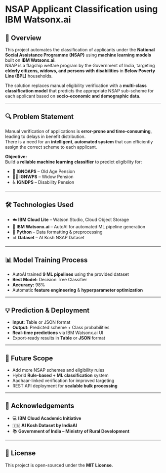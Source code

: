 # NSAP Applicant Classification using IBM Watsonx.ai

## 📘 Overview
This project automates the classification of applicants under the **National Social Assistance Programme (NSAP)** using **machine learning models** built on **IBM Watsonx.ai**.  
NSAP is a flagship welfare program by the Government of India, targeting **elderly citizens, widows, and persons with disabilities** in **Below Poverty Line (BPL)** households.

The solution replaces manual eligibility verification with a **multi-class classification model** that predicts the appropriate NSAP sub-scheme for each applicant based on **socio-economic and demographic data**.

---

## 🔍 Problem Statement
Manual verification of applications is **error-prone and time-consuming**, leading to delays in benefit distribution.  
There is a need for an **intelligent, automated system** that can efficiently assign the correct scheme to each applicant.

**Objective:**  
Build a **reliable machine learning classifier** to predict eligibility for:
- 🧓 **IGNOAPS** – Old Age Pension
- 👩‍🦳 **IGNWPS** – Widow Pension
- ♿ **IGNDPS** – Disability Pension

---

## 🛠️ Technologies Used
- ☁️ **IBM Cloud Lite** – Watson Studio, Cloud Object Storage  
- 🤖 **IBM Watsonx.ai** – AutoAI for automated ML pipeline generation  
- 🐍 **Python** – Data formatting & preprocessing  
- 📊 **Dataset** – AI Kosh NSAP Dataset  

---

## 📊 Model Training Process
- AutoAI trained **9 ML pipelines** using the provided dataset  
- **Best Model:** Decision Tree Classifier  
- **Accuracy:** 98%  
- Automatic **feature engineering** & **hyperparameter optimization**  

---

## 💡 Prediction & Deployment
- **Input:** Table or JSON format  
- **Output:** Predicted scheme + Class probabilities  
- **Real-time predictions** via IBM Watsonx.ai UI  
- Export-ready results in **Table** or **JSON** format  

---

## 🔭 Future Scope
- Add more NSAP schemes and eligibility rules  
- Hybrid **Rule-based + ML classification** system  
- Aadhaar-linked verification for improved targeting  
- REST API deployment for **scalable bulk processing**  

---

## 🙏 Acknowledgements
- 💻 **IBM Cloud Academic Initiative**  
- 🇮🇳 **AI Kosh Dataset by IndiaAI**  
- 📚 **Government of India – Ministry of Rural Development**  

---

## 📜 License
This project is open-sourced under the **MIT License**.
